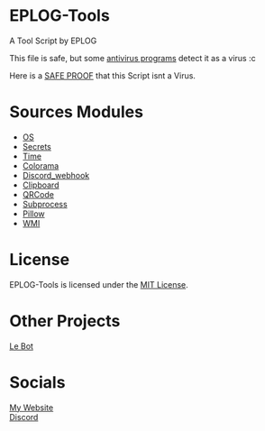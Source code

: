 # EPLOG-Tools
A Tool Script by EPLOG

This file is safe, but some [antivirus programs](https://www.virustotal.com/gui/file-analysis/YjAyMDdjODVjMDU5YmQ4NmJkOWM1YzYwNzdjN2E3MGE6MTY0NTM2OTkwNA==) detect it as a virus :c

Here is a [SAFE PROOF](https://www.youtube.com/watch?v=uLKG4QSaq-s) that this Script isnt a Virus.

# Sources Modules
* [OS](https://docs.python.org/3/library/os.html)
* [Secrets](https://docs.python.org/3/library/secrets.html)
* [Time](https://docs.python.org/3/library/time.html)
* [Colorama](https://pypi.org/project/colorama/)
* [Discord_webhook](https://pypi.org/project/discord-webhook/)
* [Clipboard](https://pypi.org/project/clipboard/)
* [QRCode](https://pypi.org/project/qrcode/)
* [Subprocess](https://docs.python.org/3/library/subprocess.html)
* [Pillow](https://pypi.org/project/Pillow/)
* [WMI](https://pypi.org/project/WMI/)

# License

EPLOG-Tools is licensed under the [MIT License](https://github.com/EPLOGx/EPLOG-Tools/blob/3.0/LICENSE).

# Other Projects
[Le Bot](https://lebot.eplogx.de)

# Socials

[My Website](https://eplogx.de)<br>
[Discord](https://discordapp.com/users/507911095734763521)
